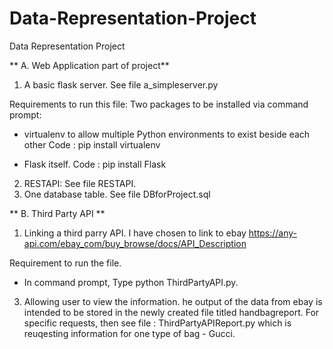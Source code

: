 # Data-Representation-Project
Data Representation Project

** A. Web Application part of project**
  1. A basic flask server. 
  See file a_simpleserver.py 
  
  Requirements to run this file: 
  Two packages to be installed via command prompt: 
  * virtualenv to allow multiple Python environments to exist beside each other
  Code : pip install virtualenv
        
  * Flask itself.
  Code : pip install Flask   
        
  2. RESTAPI: See file RESTAPI.
  3. One database table. See file DBforProject.sql
  
** B. Third Party API **
  1. Linking a third parry API. I have chosen to link to ebay https://any-api.com/ebay_com/buy_browse/docs/API_Description
  
  Requirement to run the file.
  * In command prompt, Type python ThirdPartyAPI.py.
  
  
  3. Allowing user to view the information. he output of the data from ebay is intended to be stored in the newly created file titled handbagreport.
  For specific requests, then see file : ThirdPartyAPIReport.py which is reuqesting information for one type of bag - Gucci.
  
     
